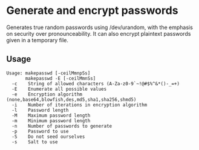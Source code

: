 # Generate and encrypt passwords

Generates true random passwords using /dev/urandom, with the emphasis on security over pronounceability. It can also encrypt plaintext passwords given in a temporary file.

## Usage

```
Usage: makepasswd [-ceilMmnpSs]
       makepasswd -E [-ceilMmnSs]
  -c    String of allowed characters (A-Za-z0-9`~!@#$%^&*()-_=+)
  -E    Enumerate all possible values
  -e    Encryption algorithm (none,base64,blowfish,des,md5,sha1,sha256,shmd5)
  -i    Number of iterations in encryption algorithm
  -l    Password length
  -M    Maximum password length
  -m    Minimum password length
  -n    Number of passwords to generate
  -p    Password to use
  -S    Do not seed ourselves
  -s    Salt to use
```
